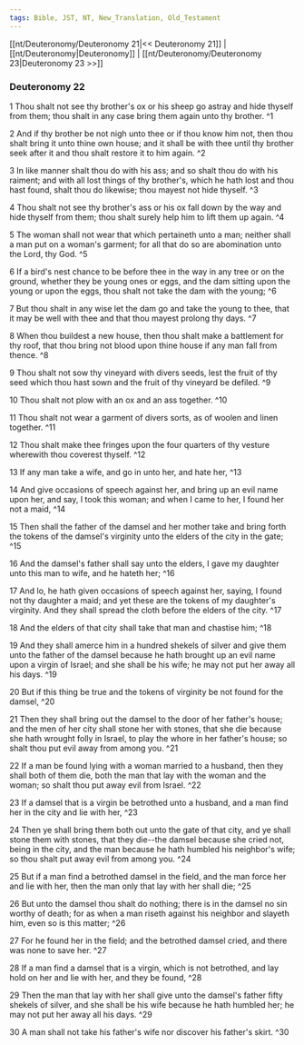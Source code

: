 ```yaml
---
tags: Bible, JST, NT, New_Translation, Old_Testament
---
```


[[nt/Deuteronomy/Deuteronomy 21|<< Deuteronomy 21]] | [[nt/Deuteronomy|Deuteronomy]] | [[nt/Deuteronomy/Deuteronomy 23|Deuteronomy 23 >>]]

### Deuteronomy 22

1 Thou shalt not see thy brother\'s ox or his sheep go astray and hide thyself from them; thou shalt in any case bring them again unto thy brother.  ^1

2 And if thy brother be not nigh unto thee or if thou know him not, then thou shalt bring it unto thine own house; and it shall be with thee until thy brother seek after it and thou shalt restore it to him again.  ^2

3 In like manner shalt thou do with his ass; and so shalt thou do with his raiment; and with all lost things of thy brother\'s, which he hath lost and thou hast found, shalt thou do likewise; thou mayest not hide thyself.  ^3

4 Thou shalt not see thy brother\'s ass or his ox fall down by the way and hide thyself from them; thou shalt surely help him to lift them up again.  ^4

5 The woman shall not wear that which pertaineth unto a man; neither shall a man put on a woman\'s garment; for all that do so are abomination unto the Lord, thy God.  ^5

6 If a bird\'s nest chance to be before thee in the way in any tree or on the ground, whether they be young ones or eggs, and the dam sitting upon the young or upon the eggs, thou shalt not take the dam with the young;  ^6

7 But thou shalt in any wise let the dam go and take the young to thee, that it may be well with thee and that thou mayest prolong thy days.  ^7

8 When thou buildest a new house, then thou shalt make a battlement for thy roof, that thou bring not blood upon thine house if any man fall from thence.  ^8

9 Thou shalt not sow thy vineyard with divers seeds, lest the fruit of thy seed which thou hast sown and the fruit of thy vineyard be defiled.  ^9

10 Thou shalt not plow with an ox and an ass together.  ^10

11 Thou shalt not wear a garment of divers sorts, as of woolen and linen together.  ^11

12 Thou shalt make thee fringes upon the four quarters of thy vesture wherewith thou coverest thyself.  ^12

13 If any man take a wife, and go in unto her, and hate her,  ^13

14 And give occasions of speech against her, and bring up an evil name upon her, and say, I took this woman; and when I came to her, I found her not a maid,  ^14

15 Then shall the father of the damsel and her mother take and bring forth the tokens of the damsel\'s virginity unto the elders of the city in the gate;  ^15

16 And the damsel\'s father shall say unto the elders, I gave my daughter unto this man to wife, and he hateth her;  ^16

17 And lo, he hath given occasions of speech against her, saying, I found not thy daughter a maid; and yet these are the tokens of my daughter\'s virginity. And they shall spread the cloth before the elders of the city.  ^17

18 And the elders of that city shall take that man and chastise him;  ^18

19 And they shall amerce him in a hundred shekels of silver and give them unto the father of the damsel because he hath brought up an evil name upon a virgin of Israel; and she shall be his wife; he may not put her away all his days.  ^19

20 But if this thing be true and the tokens of virginity be not found for the damsel,  ^20

21 Then they shall bring out the damsel to the door of her father\'s house; and the men of her city shall stone her with stones, that she die because she hath wrought folly in Israel, to play the whore in her father\'s house; so shalt thou put evil away from among you.  ^21

22 If a man be found lying with a woman married to a husband, then they shall both of them die, both the man that lay with the woman and the woman; so shalt thou put away evil from Israel.  ^22

23 If a damsel that is a virgin be betrothed unto a husband, and a man find her in the city and lie with her,  ^23

24 Then ye shall bring them both out unto the gate of that city, and ye shall stone them with stones, that they die\--the damsel because she cried not, being in the city, and the man because he hath humbled his neighbor\'s wife; so thou shalt put away evil from among you.  ^24

25 But if a man find a betrothed damsel in the field, and the man force her and lie with her, then the man only that lay with her shall die;  ^25

26 But unto the damsel thou shalt do nothing; there is in the damsel no sin worthy of death; for as when a man riseth against his neighbor and slayeth him, even so is this matter;  ^26

27 For he found her in the field; and the betrothed damsel cried, and there was none to save her.  ^27

28 If a man find a damsel that is a virgin, which is not betrothed, and lay hold on her and lie with her, and they be found,  ^28

29 Then the man that lay with her shall give unto the damsel\'s father fifty shekels of silver, and she shall be his wife because he hath humbled her; he may not put her away all his days.  ^29

30 A man shall not take his father\'s wife nor discover his father\'s skirt.  ^30

 
